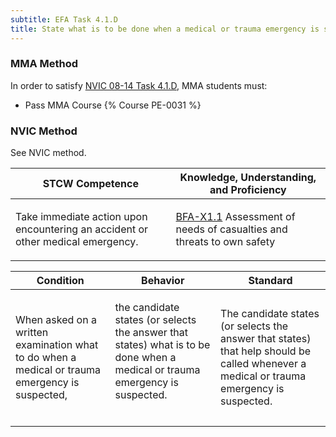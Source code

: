 ```yaml
---
subtitle: EFA Task 4.1.D 
title: State what is to be done when a medical or trauma emergency is suspected
---
```



### MMA Method

In order to satisfy  [NVIC 08-14  Task  4.1.D](/stcw23/assets/images/nvic-08-14.pdf), MMA students must:

* Pass MMA Course {% Course PE-0031 %}


### NVIC Method

<a onclick="togglevisibility('nvic_methods')" >See NVIC method.</a>

<div id='nvic_methods' class='hide'>

<table>
<thead>
<tr>
<th class='forty'> STCW Competence </th>
<th class='sixty'> Knowledge, Understanding, and Proficiency </th>
</tr>
</thead>




<tbody>
<tr><td markdown='1'>

Take immediate action upon encountering an accident or other medical emergency.

</td><td markdown='1'>

[BFA-X1.1](../../tables/613.html#BFA-X1.1) Assessment of needs of casualties and threats to own safety

</td></tr>


</tbody>
</table>


<table>
<thead>
<tr><th class='twenty'>  Condition </th><th class='twenty'> Behavior </th><th  class='sixty'>Standard </th></tr>
</thead>
<tbody >



<tr><td markdown='1'>

When asked on a written examination what to do when a medical or trauma emergency is suspected,

</td><td markdown='1'>

the candidate states (or selects the answer that states) what is to be done when a medical or trauma emergency is suspected.

<br>

<div class="tooltip">
<span class="tooltiptext">
</span>
</div>


</td><td markdown='1'>

The candidate states (or selects the answer that states) that help should be called whenever a medical or trauma emergency is suspected.

</td></tr>
</tbody>
</table>
</div>
